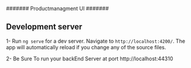 ####### Productmanagment UI  #######

## Development server

1- Run `ng serve` for a dev server. Navigate to `http://localhost:4200/`. The app will automatically reload if you change any of the source files.

2- Be Sure To run your backEnd Server at port http://localhost:44310
